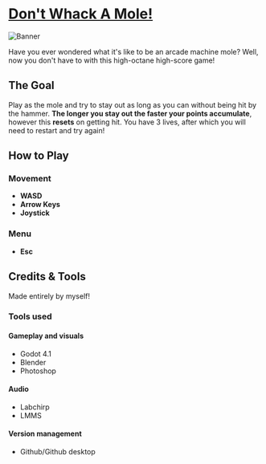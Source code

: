 # [Don't Whack A Mole!](https://senorgurki.itch.io/dont-whack-a-mole)
![Banner](https://github.com/Matiss-Priednieks/DontWhackAMole/assets/71713484/5aa6733b-b74f-491e-85e0-a5369f5b88ab)

Have you ever wondered what it's like to be an arcade machine mole? Well, now you don't have to with this high-octane high-score game!

## The Goal
Play as the mole and try to stay out as long as you can without being hit by the hammer. **The longer you stay out the faster your points accumulate**, however this **resets** on getting hit.
You have 3 lives, after which you will need to restart and try again!

## How to Play
### Movement
- **WASD**
- **Arrow Keys**
- **Joystick**
### Menu
- **Esc**

## Credits & Tools
Made entirely by myself!
### Tools used
#### Gameplay and visuals
- Godot 4.1
- Blender
- Photoshop
#### Audio
- Labchirp
- LMMS
#### Version management
- Github/Github desktop
